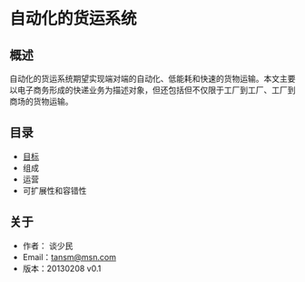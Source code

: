 # 自动化的货运系统

## 概述
自动化的货运系统期望实现端对端的自动化、低能耗和快速的货物运输。本文主要以电子商务形成的快递业务为描述对象，但还包括但不仅限于工厂到工厂、工厂到商场的货物运输。

## 目录
* [目标](https://github.com/tansm/AutoLogisticsSystem/blob/master/Target.md)
* 组成
* 运营
* 可扩展性和容错性

## 关于
* 作者： 谈少民
* Email：tansm@msn.com
* 版本：20130208 v0.1
